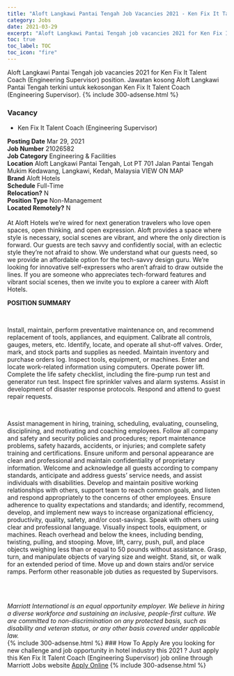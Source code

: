 ```yaml
---
title: "Aloft Langkawi Pantai Tengah Job Vacancies 2021 - Ken Fix It Talent Coach (Engineering Supervisor)" 
category: Jobs 
date: 2021-03-29 
excerpt: "Aloft Langkawi Pantai Tengah job vacancies 2021 for Ken Fix It Talent Coach (Engineering Supervisor) position. Jawatan kosong Aloft Langkawi Pantai Tengah terkini untuk kekosongan Ken Fix It Talent Coach (Engineering Supervisor)." 
toc: true 
toc_label: TOC 
toc_icon: "fire" 
--- 
```


Aloft Langkawi Pantai Tengah job vacancies 2021 for Ken Fix It Talent Coach (Engineering Supervisor) position. Jawatan kosong Aloft Langkawi Pantai Tengah terkini untuk kekosongan Ken Fix It Talent Coach (Engineering Supervisor). 
{% include 300-adsense.html %} 
### Vacancy 
- Ken Fix It Talent Coach (Engineering Supervisor) 
<div><div><b>Posting Date</b> Mar 29, 2021<br><b>Job Number</b> 21026582<br><b>Job Category</b> Engineering &amp; Facilities<br><b>Location</b> Aloft Langkawi Pantai Tengah, Lot PT 701 Jalan Pantai Tengah Mukim Kedawang, Langkawi, Kedah, Malaysia VIEW ON MAP<br><b>Brand</b> Aloft Hotels<br><b>Schedule</b> Full-Time<br><b>Relocation?</b> N<br><b>Position Type</b> Non-Management<br><b>Located Remotely?</b> N<br><br>At Aloft Hotels we&#8217;re wired for next generation travelers who love open spaces, open thinking, and open expression. Aloft provides a space where style is necessary, social scenes are vibrant, and where the only direction is forward. Our guests are tech savvy and confidently social, with an eclectic style they&#8217;re not afraid to show. We understand what our guests need, so we provide an affordable option for the tech-savvy design guru. We&#8217;re looking for innovative self-expressers who aren&#8217;t afraid to draw outside the lines. If you are someone who appreciates tech-forward features and vibrant social scenes, then we invite you to explore a career with Aloft Hotels.<br></div><div> <p><strong>POSITION SUMMARY</strong></p> <p>&#160;</p> <p>Install, maintain, perform preventative maintenance on, and recommend replacement of tools, appliances, and equipment. Calibrate all controls, gauges, meters, etc. Identify, locate, and operate all shut-off valves. Order, mark, and stock parts and supplies as needed. Maintain inventory and purchase orders log. Inspect tools, equipment, or machines. Enter and locate work-related information using computers. Operate power lift. Complete the life safety checklist, including the fire-pump run test and generator run test. Inspect fire sprinkler valves and alarm systems. Assist in development of disaster response protocols. Respond and attend to guest repair requests.</p> <p>&#160;</p> <p>Assist management in hiring, training, scheduling, evaluating, counseling, disciplining, and motivating and coaching employees. Follow all company and safety and security policies and procedures; report maintenance problems, safety hazards, accidents, or injuries; and complete safety training and certifications. Ensure uniform and personal appearance are clean and professional and maintain confidentiality of proprietary information. Welcome and acknowledge all guests according to company standards, anticipate and address guests&#8217; service needs, and assist individuals with disabilities. Develop and maintain positive working relationships with others, support team to reach common goals, and listen and respond appropriately to the concerns of other employees. Ensure adherence to quality expectations and standards; and identify, recommend, develop, and implement new ways to increase organizational efficiency, productivity, quality, safety, and/or cost-savings. Speak with others using clear and professional language. Visually inspect tools, equipment, or machines. Reach overhead and below the knees, including bending, twisting, pulling, and stooping. Move, lift, carry, push, pull, and place objects weighing less than or equal to 50 pounds without assistance. Grasp, turn, and manipulate objects of varying size and weight. Stand, sit, or walk for an extended period of time. Move up and down stairs and/or service ramps. Perform other reasonable job duties as requested by Supervisors.</p> <p>&#160;</p> </div> <div> &#160;</div> <em>Marriott International is an equal opportunity employer.&#160;We believe in hiring a diverse workforce and sustaining an inclusive, people-first culture.&#160;We are committed to non-discrimination on&#160;any&#160;protected&#160;basis, such as disability and veteran status, or any other basis covered under applicable law.</em><br></div> 
{% include 300-adsense.html %} 
### How To Apply 
Are you looking for new challenge and job opportunity in hotel industry this 2021 ?
Just apply this Ken Fix It Talent Coach (Engineering Supervisor) job online through Marriott Jobs website 
<a href="https://jobs.marriott.com/marriott/jobs/21026582?lang=en-us" class="btn btn--info" target="_blank" rel="nofollow noopenner">Apply Online</a> 
{% include 300-adsense.html %} 